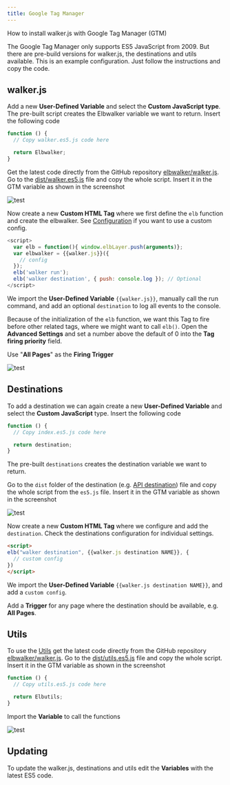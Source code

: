 ```yaml
---
title: Google Tag Manager
---
```


How to install walker.js with Google Tag Manager (GTM)

The Google Tag Manager only supports ES5 JavaScript from 2009. But there are pre-build versions for walker.js, the destinations and utils available. This is an example configuration. Just follow the instructions and copy the code.

## walker.js

Add a new <b>User-Defined Variable</b> and select the <b>Custom JavaScript type</b>. The pre-built script creates the Elbwalker variable we want to return. Insert the following code

```js
function () {
  // Copy walker.es5.js code here

  return Elbwalker;
}
```

Get the latest code directly from the GitHub repository [elbwalker/walker.js](https://github.com/elbwalker/walker.js). Go to the [dist/walker.es5.js](https://github.com/elbwalker/walker.js/blob/main/dist/walker.es5.js) file and copy the whole script. Insert it in the GTM variable as shown in the screenshot

![test](https://91951938-files.gitbook.io/~/files/v0/b/gitbook-x-prod.appspot.com/o/spaces%2F-MNYSefehQWgpbcQJFEb%2Fuploads%2FHgM86IXpqbnZFRUDT13z%2FScreenshot%202023-05-06%20at%208.52.01%20PM.png?alt=media&token=41d56e69-9638-456c-bf29-f4ac19d6d990)

Now create a new <b>Custom HTML Tag</b> where we first define the `elb` function and create the elbwalker. See [Configuration](#Configuration) if you want to use a custom config.

```js
<script>
  var elb = function(){ window.elbLayer.push(arguments)};
  var elbwalker = {{walker.js}}({
    // config
  });
  elb('walker run');
  elb('walker destination', { push: console.log }); // Optional
</script>
```

We import the <b>User-Defined Variable</b> `{{walker.js}}`, manually call the run command, and add an optional `destination` to log all events to the console.

Because of the initialization of the `elb` function, we want this Tag to fire before other related tags, where we might want to call `elb()`. Open the <b>Advanced Settings</b> and set a number above the default of 0 into the <b>Tag firing priority</b> field.

Use "<b>All Pages</b>" as the <b>Firing Trigger</b>

![test](https://91951938-files.gitbook.io/~/files/v0/b/gitbook-x-prod.appspot.com/o/spaces%2F-MNYSefehQWgpbcQJFEb%2Fuploads%2FLAqX7Hbi9HZfXtfakpaS%2FScreenshot%202023-05-06%20at%209.33.22%20PM.png?alt=media&token=6cce9b80-f059-40a7-bef6-2956a54a1ca2)

## Destinations

To add a destination we can again create a new <b>User-Defined Variable</b> and select the <b>Custom JavaScript</b> type. Insert the following code

```js
function () {
  // Copy index.es5.js code here

  return destination;
}
```

The pre-built `destinations` creates the destination variable we want to return.

Go to the `dist` folder of the destination (e.g. [API destination](https://github.com/elbwalker/walker.js/blob/main/destinations/api/dist/es5.js)) file and copy the whole script from the `es5.js` file. Insert it in the GTM variable as shown in the screenshot

![test](https://91951938-files.gitbook.io/~/files/v0/b/gitbook-x-prod.appspot.com/o/spaces%2F-MNYSefehQWgpbcQJFEb%2Fuploads%2F4tkEFKkHHADKJetsPjIU%2FScreenshot%202023-05-06%20at%208.45.46%20PM.png?alt=media&token=97e12b5a-c0de-4b4d-bcc8-40be00f4201b)

Now create a new <b>Custom HTML Tag</b> where we configure and add the `destination`. Check the destinations configuration for individual settings.

```html
<script>
elb("walker destination", {{walker.js destination NAME}}, {
  // custom config
})
</script>
```

We import the <b>User-Defined Variable</b> `{{walker.js destination NAME}}`,  and add a `custom config`.

Add a <b>Trigger</b> for any page where the destination should be available, e.g. <b>All Pages</b>.

## Utils

To use the [Utils](https://docs.elbwalker.com/coding/utils) get the latest code directly from the GitHub repository [elbwalker/walker.js](https://github.com/elbwalker/walker.js). Go to the [dist/utils.es5.js](https://github.com/elbwalker/walker.js/blob/main/dist/utils.es5.js) file and copy the whole script. Insert it in the GTM variable as shown in the screenshot

```js
function () {
  // Copy utils.es5.js code here

  return Elbutils;
}
```

Import the <b>Variable</b> to call the functions

![test](https://91951938-files.gitbook.io/~/files/v0/b/gitbook-x-prod.appspot.com/o/spaces%2F-MNYSefehQWgpbcQJFEb%2Fuploads%2FlWnJJbX2BR7XFmMzNMik%2FScreenshot%202023-05-06%20at%209.50.02%20PM.png?alt=media&token=bc96fb6c-5833-47c6-b16d-ec4ef1755c44)

## Updating

To update the walker.js, destinations and utils edit the <b>Variables</b> with the latest ES5 code.